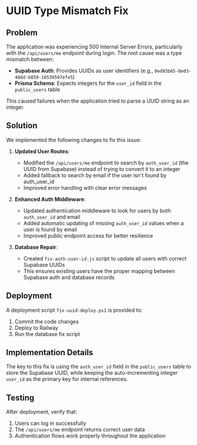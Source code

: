 # UUID Type Mismatch Fix

## Problem
The application was experiencing 500 Internal Server Errors, particularly with the `/api/users/me` endpoint during login. The root cause was a type mismatch between:

- **Supabase Auth**: Provides UUIDs as user identifiers (e.g., `0ed93b65-0e03-48dd-b859-18539597efe5`)
- **Prisma Schema**: Expects integers for the `user_id` field in the `public_users` table

This caused failures when the application tried to parse a UUID string as an integer.

## Solution
We implemented the following changes to fix this issue:

1. **Updated User Routes**:
   - Modified the `/api/users/me` endpoint to search by `auth_user_id` (the UUID from Supabase) instead of trying to convert it to an integer
   - Added fallback to search by email if the user isn't found by auth_user_id
   - Improved error handling with clear error messages

2. **Enhanced Auth Middleware**:
   - Updated authentication middleware to look for users by both `auth_user_id` and email
   - Added automatic updating of missing `auth_user_id` values when a user is found by email
   - Improved public endpoint access for better resilience

3. **Database Repair**:
   - Created `fix-auth-user-id.js` script to update all users with correct Supabase UUIDs
   - This ensures existing users have the proper mapping between Supabase auth and database records

## Deployment
A deployment script `fix-uuid-deploy.ps1` is provided to:
1. Commit the code changes
2. Deploy to Railway
3. Run the database fix script

## Implementation Details
The key to this fix is using the `auth_user_id` field in the `public_users` table to store the Supabase UUID, while keeping the auto-incrementing integer `user_id` as the primary key for internal references.

## Testing
After deployment, verify that:
1. Users can log in successfully
2. The `/api/users/me` endpoint returns correct user data
3. Authentication flows work properly throughout the application
